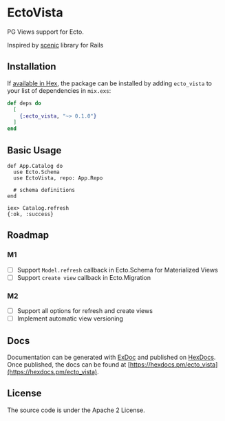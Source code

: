 # EctoVista

PG Views support for Ecto.

Inspired by [scenic](https://github.com/scenic-views/scenic) library for Rails

## Installation

If [available in Hex](https://hex.pm/docs/publish), the package can be installed
by adding `ecto_vista` to your list of dependencies in `mix.exs`:

```elixir
def deps do
  [
    {:ecto_vista, "~> 0.1.0"}
  ]
end
```

## Basic Usage

```
def App.Catalog do
  use Ecto.Schema
  use EctoVista, repo: App.Repo

  # schema definitions
end

iex> Catalog.refresh
{:ok, :success}
```

## Roadmap

### M1

- [ ] Support `Model.refresh` callback in Ecto.Schema for Materialized Views
- [ ] Support `create view` callback in Ecto.Migration

### M2

- [ ] Support all options for refresh and create views
- [ ] Implement automatic view versioning

## Docs

Documentation can be generated with [ExDoc](https://github.com/elixir-lang/ex_doc)
and published on [HexDocs](https://hexdocs.pm). Once published, the docs can
be found at [https://hexdocs.pm/ecto_vista](https://hexdocs.pm/ecto_vista).

## License

The source code is under the Apache 2 License.
